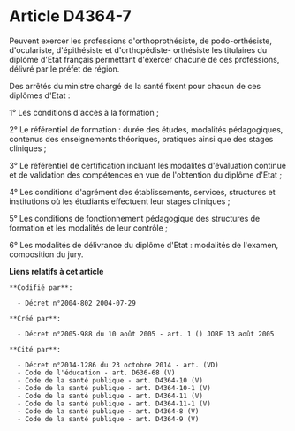 # Article D4364-7

Peuvent exercer les professions d'orthoprothésiste, de podo-orthésiste, d'oculariste, d'épithésiste et d'orthopédiste-
orthésiste les titulaires du diplôme d'Etat français permettant d'exercer chacune de ces professions, délivré par le préfet
de région.

Des arrêtés du ministre chargé de la santé fixent pour chacun de ces diplômes d'Etat :

1° Les conditions d'accès à la formation ;

2° Le référentiel de formation : durée des études, modalités pédagogiques, contenus des enseignements théoriques, pratiques
ainsi que des stages cliniques ;

3° Le référentiel de certification incluant les modalités d'évaluation continue et de validation des compétences en vue de
l'obtention du diplôme d'Etat ;

4° Les conditions d'agrément des établissements, services, structures et institutions où les étudiants effectuent leur stages
cliniques ;

5° Les conditions de fonctionnement pédagogique des structures de formation et les modalités de leur contrôle ;

6° Les modalités de délivrance du diplôme d'Etat : modalités de l'examen, composition du jury.

**Liens relatifs à cet article**

	**Codifié par**:

	  - Décret n°2004-802 2004-07-29

	**Créé par**:

	  - Décret n°2005-988 du 10 août 2005 - art. 1 () JORF 13 août 2005

	**Cité par**:

	  - Décret n°2014-1286 du 23 octobre 2014 - art. (VD)
	  - Code de l'éducation - art. D636-68 (V)
	  - Code de la santé publique - art. D4364-10 (V)
	  - Code de la santé publique - art. D4364-10-1 (V)
	  - Code de la santé publique - art. D4364-11 (V)
	  - Code de la santé publique - art. D4364-11-1 (V)
	  - Code de la santé publique - art. D4364-8 (V)
	  - Code de la santé publique - art. D4364-9 (V)
